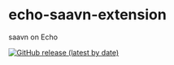 # echo-saavn-extension 
saavn on Echo

[![GitHub release (latest by date)](https://img.shields.io/github/v/release/Abhishek890/Echo-Saavn-Extension?style=for-the-badge&logo=github)](https://github.com/Abhishek890/Echo-Saavn-Extension/releases/latest)

